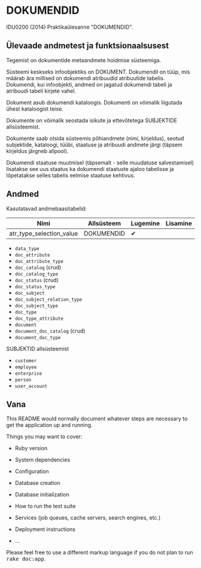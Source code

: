 # DOKUMENDID #

IDU0200 (2014) Praktikaülesanne "DOKUMENDID".


## Ülevaade andmetest ja funktsionaalsusest ##

Tegemist on dokumentide metaandmete hoidmise süsteemiga.

Süsteemi keskseks infoobjektiks on DOKUMENT. Dokumendil on tüüp, mis määrab ära millised on
dokumendi atribuudid atribuutide tabelis. Dokumendi, kui infoobjekti, andmed on jagatud dokumendi
tabeli ja atribuudi tabeli kirjete vahel.

Dokument asub dokumendi kataloogis. Dokumenti on võimalik liigutada ühest kataloogist teise.

Dokumente on võimalik seostada isikute ja ettevõtetega SUBJEKTIDE allsüsteemist.

Dokumente saab otsida süsteemis põhiandmete (nimi, kirjeldus), seotud subjektide, kataloogi, tüübi,
staatuse ja atribuudi andmete järgi (täpsem kirjeldus järgneb allpool).

Dokumendi staatuse muutmisel (täpsemalt - selle muudatuse salvestamisel) lisatakse see uus staatus
ka dokumendi staatuste ajaloo tabelisse ja lõpetatakse selles tabelis eelmise staatuse kehtivus.


## Andmed ##

Kasutatavad andmebaasitabelid:

| Nimi | Allsüsteem | Lugemine | Lisamine | Muutmine | Kustutamine |
| ---- | --- | --- | --- | --- | --- |
| atr_type_selection_value | DOKUMENDID | &#10004; | | | |

* `data_type`
* `doc_attribute`
* `doc_attribute_type`
* `doc_catalog` (crud)
* `doc_catalog_type`
* `doc_status` (crud)
* `doc_status_type`
* `doc_subject`
* `doc_subject_relation_type`
* `doc_subject_type`
* `doc_type`
* `doc_type_attribute`
* `document`
* `document_doc_catalog` (crud)
* `document_doc_type`

SUBJEKTID allsüsteemist

* `customer`
* `employee`
* `enterprise`
* `person`
* `user_account`


## Vana ##

This README would normally document whatever steps are necessary to get the
application up and running.

Things you may want to cover:

* Ruby version

* System dependencies

* Configuration

* Database creation

* Database initialization

* How to run the test suite

* Services (job queues, cache servers, search engines, etc.)

* Deployment instructions

* ...


Please feel free to use a different markup language if you do not plan to run
<tt>rake doc:app</tt>.
